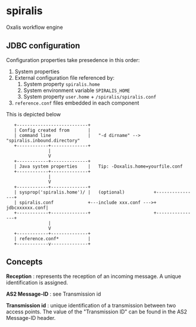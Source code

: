 # spiralis
Oxalis workflow engine


## JDBC configuration

Configuration properties take presedence in this order:

 1. System properties
 2. External configuration file referenced by:
     1. System property `spiralis.home`
     1. System environment variable `SPIRALIS_HOME`
     1. System property `user.home` + `/spiralis/spiralis.conf`
 1. `reference.conf` files embedded in each component

 This is depicted below

 ```
    +---------------------------+
    | Config created from       |
    | command line              |   "-d dirname" --> "spiralis.inbound.directory"
    +------------+--------------+
                 |
                 V
    +------------+--------------+
    | Java system properties    |   Tip: -Doxalis.home=yourfile.conf
    +------------+--------------+
                 |
                 V
    +------------+--------------+
    | sysprop('spiralis.home')/ |   (optional)           +----------------+
    | spiralis.conf             +---include xxx.conf --->+ jdbcxxxxxx.conf|
    +------------+--------------+                        +----------------+
                 |
                 V
    +------------+--------------+
    | reference.conf*           |
    +------------v--------------+

 ```

## Concepts

**Reception** : represents the reception of an incoming message. A unique identification is assigned.

**AS2 Message-ID** : see Transmission id

**Transmission id** : unique identification of a transmission between two access points. The value of the "Transmission ID"
 can be found in the AS2 Message-ID header.

 

